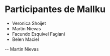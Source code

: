 # Participantes de Mallku
- Veronica Shoijet
- Martin Nievas
- Facundo Esquivel Fagiani
- Belen Maciel

-- Martin Nievas

